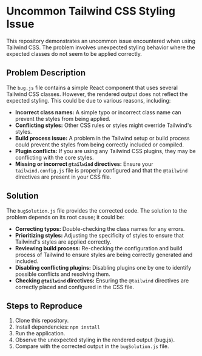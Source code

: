 # Uncommon Tailwind CSS Styling Issue

This repository demonstrates an uncommon issue encountered when using Tailwind CSS.  The problem involves unexpected styling behavior where the expected classes do not seem to be applied correctly.

## Problem Description

The `bug.js` file contains a simple React component that uses several Tailwind CSS classes.  However, the rendered output does not reflect the expected styling. This could be due to various reasons, including:

* **Incorrect class names:**  A simple typo or incorrect class name can prevent the styles from being applied.
* **Conflicting styles:**  Other CSS rules or styles might override Tailwind's styles.
* **Build process issue:** A problem in the Tailwind setup or build process could prevent the styles from being correctly included or compiled.
* **Plugin conflicts:** If you are using any Tailwind CSS plugins, they may be conflicting with the core styles.
* **Missing or incorrect `@tailwind` directives:** Ensure your `tailwind.config.js` file is properly configured and that the `@tailwind` directives are present in your CSS file.

## Solution

The `bugSolution.js` file provides the corrected code. The solution to the problem depends on its root cause; it could be:

* **Correcting typos:** Double-checking the class names for any errors.
* **Prioritizing styles:** Adjusting the specificity of styles to ensure that Tailwind's styles are applied correctly.
* **Reviewing build process:** Re-checking the configuration and build process of Tailwind to ensure styles are being correctly generated and included.
* **Disabling conflicting plugins:** Disabling plugins one by one to identify possible conflicts and resolving them.
* **Checking `@tailwind` directives:** Ensuring the `@tailwind` directives are correctly placed and configured in the CSS file.

## Steps to Reproduce

1. Clone this repository.
2. Install dependencies: `npm install`
3. Run the application.
4. Observe the unexpected styling in the rendered output (bug.js).
5. Compare with the corrected output in the `bugSolution.js` file.